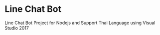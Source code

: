 ﻿# Line Chat Bot
Line Chat Bot Project for Nodejs and Support Thai Language using Visual Studio 2017

